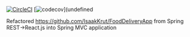 [![CircleCI](https://circleci.com/gh/IsaakKrut/deliveryapp.svg?style=svg)](https://circleci.com/gh/IsaakKrut/deliveryapp) [![codecov](https://codecov.io/gh/IsaakKrut/deliveryapp/branch/master/graph/badge.svg?token=9DC2S6FFG6)](undefined


Refactored https://github.com/IsaakKrut/FoodDeliveryApp from Spring REST->React.js into Spring MVC application